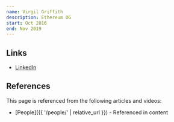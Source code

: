 ```yaml
---
name: Virgil Griffith
description: Ethereum OG
start: Oct 2016
end: Nov 2019
---
```


## Links
- [LinkedIn](https://www.linkedin.com/in/virgilgr/)

## References

This page is referenced from the following articles and videos:

- [People]({{ '/people/' | relative_url }}) - Referenced in content